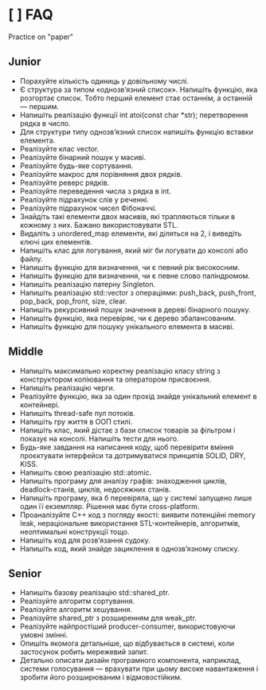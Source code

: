 # [ ] FAQ

Practice on "paper"

## Junior

- Порахуйте кількість одиниць у довільному числі.
- Є структура за типом «однозв’язний список».  Напишіть функцію, яка розгортає список.  Тобто перший елемент стає останнім, а останній — першим.
- Напишіть реалізацію функції int atoi(const char *str); перетворення рядка в число.
- Для структури типу однозв’язний список напишіть функцію вставки елемента.
- Реалізуйте клас vector.
- Реалізуйте бінарний пошук у масиві.
- Реалізуйте будь-яке сортування.
- Реалізуйте макрос для порівняння двох рядків.
- Реалізуйте реверс рядків.
- Реалізуйте переведення числа з рядка в int.
- Реалізуйте підрахунок слів у реченні.
- Реалізуйте підрахунок чисел Фібоначчі.
- Знайдіть такі елементи двох масивів, які трапляються тільки в кожному з них.  Бажано використовувати STL.
- Видаліть з unordered_map елементи, які діляться на 2, і виведіть ключі цих елементів.
- Напишіть клас для логування, який міг би логувати до консолі або файлу.
- Напишіть функцію для визначення, чи є певний рік високосним.
- Напишіть функцію для визначення, чи є певне слово паліндромом.
- Напишіть реалізацію патерну Singleton.
- Напишіть реалізацію std::vector з операціями: push_back, push_front, pop_back, pop_front, size, clear.
- Напишіть рекурсивний пошук значення в дереві бінарного пошуку.
- Напишіть функцію, яка перевіряє, чи є дерево збалансованим.
- Напишіть функцію для пошуку унікального елемента в масиві.

## Middle

- Напишіть максимально коректну реалізацію класу string з конструктором копіювання та оператором присвоєння.
- Напишіть реалізацію черги.
- Реалізуйте функцію, яка за один прохід знайде унікальний елемент в контейнері.
- Напишіть thread-safe пул потоків.
- Напишіть гру життя в ООП стилі.
- Напишіть клас, який дістає з бази список товарів за фільтром і показує на консолі.  Напишіть тести для нього.
- Будь-яке завдання на написання коду, щоб перевірити вміння проєктувати інтерфейси та дотримуватися принципів SOLID, DRY, KISS.
- Напишіть свою реалізацію std::atomic.
- Напишіть програму для аналізу графів: знаходження циклів, deadlock-станів, циклів, недосяжних станів.
- Напишіть програму, яка б перевіряла, що у системі запущено лише один її екземпляр.  Рішення має бути cross-platform.
- Проаналізуйте C++ код з погляду якості: виявити потенційні memory leak, нераціональне використання STL-контейнерів, алгоритмів, неоптимальні конструкції тощо.
- Напишіть код для розв’язання судоку.
- Напишіть код, який знайде зациклення в однозв’язному списку.

## Senior

- Напишіть базову реалізацію std::shared_ptr.
- Реалізуйте алгоритм сортування.
- Реалізуйте алгоритм хешування.
- Реалізуйте shared_ptr з розширенням для weak_ptr.
- Реалізуйте найпростіший producer-consumer, використовуючи умовні змінні.
- Опишіть якомога детальніше, що відбувається в системі, коли застосунок робить мережевий запит.
- Детально описати дизайн програмного компонента, наприклад, системи голосування — врахувати при цьому високе навантаження і зробити його розширюваним і відмовостійким.
